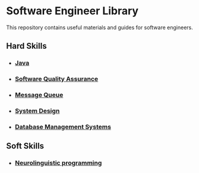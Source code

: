 # Software Engineer Library

This repository contains useful materials and guides for software engineers. 

## Hard Skills

* ### [Java](programming/java/README.md)
* ### [Software Quality Assurance](quality_assurance/README.md)
* ### [Message Queue](messages_queue/README.md)
* ### [System Design](system_design/README.md)
* ### [Database Management Systems](databases/README.md)


## Soft Skills

* ### [Neurolinguistic programming](soft_skills/nlp/README.md)
